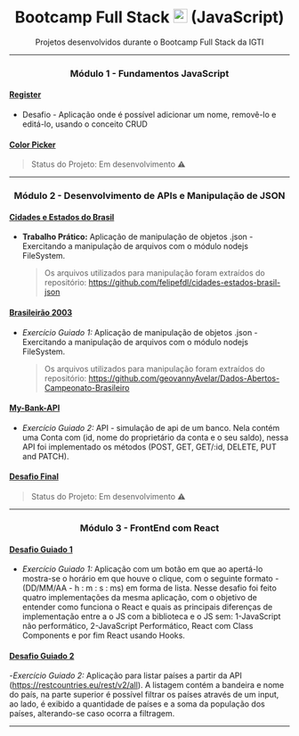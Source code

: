 <div align="center">
  <h1>
    Bootcamp Full Stack 
    <a href="https://www.igti.com.br/custom/bootcamps-gratuitos/"><img alt="IGTI" src="https://www.igti.com.br/wp-content/themes/wp-bootstrap-4/assets/images/logos/logo-green.png" height="25px"></a>
    (JavaScript)
  </h1>
  <p>
    Projetos desenvolvidos durante o Bootcamp Full Stack da IGTI
  </p>
</div>
<hr>

<!-- módulo 1 -->
<h3 align="center"> Módulo 1 - Fundamentos JavaScript </h3>

#### [Register](https://jguilhermecoelho.github.io/Bootcamp-Full-Stack-IGTI/modulo1/register/)

- Desafio - Aplicação onde é possível adicionar um nome, removê-lo e editá-lo, usando o conceito CRUD

#### [Color Picker](#)

> Status do Projeto: Em desenvolvimento :warning:

<hr>
<!-- modulo 1 -->

<!-- módulo 2 -->

<h3 align="center">Módulo 2 - Desenvolvimento de APIs e Manipulação de JSON</h3>

#### [Cidades e Estados do Brasil](https://github.com/JGuilhermeCoelho/Bootcamp-Full-Stack-IGTI/tree/master/modulo2/cities-and-states-of-brazil)

- **Trabalho Prático:** Aplicação de manipulação de objetos .json - Exercitando a manipulação de arquivos com o módulo nodejs FileSystem.
  > Os arquivos utilizados para manipulação foram extraídos do repositório: https://github.com/felipefdl/cidades-estados-brasil-json

#### [Brasileirão 2003](https://github.com/JGuilhermeCoelho/Bootcamp-Full-Stack-IGTI/tree/master/modulo2/brasileirao2003)

- _Exercício Guiado 1:_ Aplicação de manipulação de objetos .json - Exercitando a manipulação de arquivos com o módulo nodejs FileSystem.
  > Os arquivos utilizados para manipulação foram extraídos do repositório: https://github.com/geovannyAvelar/Dados-Abertos-Campeonato-Brasileiro

#### [My-Bank-API](https://github.com/JGuilhermeCoelho/Bootcamp-Full-Stack-IGTI/tree/master/modulo2/my-bank-api)

- _Exercício Guiado 2:_ API - simulação de api de um banco. Nela contém uma Conta com (id, nome do proprietário da conta e o seu saldo), nessa API foi implementado os métodos (POST, GET, GET/:id, DELETE, PUT and PATCH).

#### [Desafio Final](#)

> Status do Projeto: Em desenvolvimento :warning:

<hr>

<!-- modulo 2 -->

<!-- modulo 3 -->
<h3 align="center">Módulo 3 - FrontEnd com React</h3>

#### [Desafio Guiado 1](https://github.com/JGuilhermeCoelho/Bootcamp-Full-Stack-IGTI/tree/master/modulo3/desafio1)

- _Exercício Guiado 1:_ Aplicação com um botão em que ao apertá-lo mostra-se o horário em que houve o clique, com o seguinte formato - (DD/MM/AA - h : m : s : ms) em forma de lista. Nesse desafio foi feito quatro implementações da mesma aplicação, com o objetivo de entender como funciona o React e quais as principais diferenças de implementação entre a o JS com a biblioteca e o JS sem: 1-JavaScript não performático, 2-JavaScript Performático, React com Class Components e por fim React usando Hooks.

#### [Desafio Guiado 2](https://github.com/JGuilhermeCoelho/Bootcamp-Full-Stack-IGTI/tree/master/modulo3/desafio2)

-_Exercício Guiado 2:_ Aplicação para listar países a partir da API (https://restcountries.eu/rest/v2/all). A listagem contém a bandeira e nome do país, na parte superior é possível filtrar os países através de um input, ao lado, é exibido a quantidade de países e a soma da população dos países, alterando-se caso ocorra a filtragem.

<hr>

<!-- modulo 3 -->
